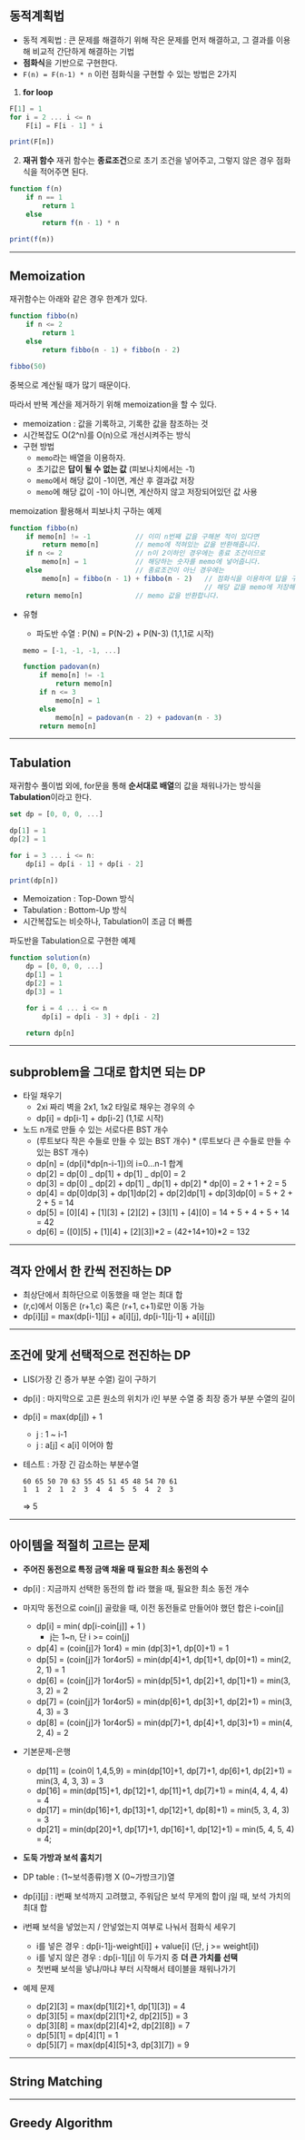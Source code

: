 ## 동적계획법

- 동적 계획법 : 큰 문제를 해결하기 위해 작은 문제를 먼저 해결하고, 그 결과를 이용해 비교적 간단하게 해결하는 기법
- **점화식**을 기반으로 구현한다.
- `F(n) = F(n-1) * n` 이런 점화식을 구현할 수 있는 방법은 2가지

1. **for loop**

```js
F[1] = 1
for i = 2 ... i <= n
    F[i] = F[i - 1] * i

print(F[n])
```

2. **재귀 함수**
   재귀 함수는 **종료조건**으로 초기 조건을 넣어주고, 그렇지 않은 경우 점화식을 적어주면 된다.

```js
function f(n)
    if n == 1
        return 1
    else
        return f(n - 1) * n

print(f(n))
```

---

## Memoization

재귀함수는 아래와 같은 경우 한계가 있다.

```js
function fibbo(n)
    if n <= 2
        return 1
    else
        return fibbo(n - 1) + fibbo(n - 2)

fibbo(50)
```

중복으로 계산될 때가 많기 때문이다.

따라서 반복 계산을 제거하기 위해 memoization을 할 수 있다.

- memoization : 값을 기록하고, 기록한 값을 참조하는 것
- 시간복잡도 O(2^n)를 O(n)으로 개선시켜주는 방식
- 구현 방법
  - `memo`라는 배열을 이용하자.
  - 초기값은 **답이 될 수 없는 값** (피보나치에서는 -1)
  - `memo`에서 해당 값이 -1이면, 계산 후 결과값 저장
  - `memo`에 해당 값이 -1이 아니면, 계산하지 않고 저장되어있던 값 사용

memoization 활용해서 피보나치 구하는 예제

```js
function fibbo(n)
    if memo[n] != -1           // 이미 n번째 값을 구해본 적이 있다면
        return memo[n]         // memo에 적혀있는 값을 반환해줍니다.
    if n <= 2                  // n이 2이하인 경우에는 종료 조건이므로
        memo[n] = 1            // 해당하는 숫자를 memo에 넣어줍니다.
    else                       // 종료조건이 아닌 경우에는
        memo[n] = fibbo(n - 1) + fibbo(n - 2)   // 점화식을 이용하여 답을 구한 뒤
                                                // 해당 값을 memo에 저장해줍니다.
    return memo[n]             // memo 값을 반환합니다.

```

- 유형

  - 파도반 수열 : P(N) = P(N-2) + P(N-3) (1,1,1로 시작)

  ```js
  memo = [-1, -1, -1, ...]

  function padovan(n)
      if memo[n] != -1
          return memo[n]
      if n <= 3
          memo[n] = 1
      else
          memo[n] = padovan(n - 2) + padovan(n - 3)
      return memo[n]
  ```

---

## Tabulation

재귀함수 풀이법 외에, for문을 통해 **순서대로 배열**의 값을 채워나가는 방식을 **Tabulation**이라고 한다.

```js
set dp = [0, 0, 0, ...]

dp[1] = 1
dp[2] = 1

for i = 3 ... i <= n:
    dp[i] = dp[i - 1] + dp[i - 2]

print(dp[n])
```

- Memoization : Top-Down 방식
- Tabulation : Bottom-Up 방식
- 시간복잡도는 비슷하나, Tabulation이 조금 더 빠름

파도반을 Tabulation으로 구현한 예제

```js
function solution(n)
    dp = [0, 0, 0, ...]
    dp[1] = 1
    dp[2] = 1
    dp[3] = 1

    for i = 4 ... i <= n
        dp[i] = dp[i - 3] + dp[i - 2]

    return dp[n]
```

---

## subproblem을 그대로 합치면 되는 DP

- 타일 채우기
  - 2xi 짜리 벽을 2x1, 1x2 타일로 채우는 경우의 수
  - dp[i] = dp[i-1] + dp[i-2] (1,1로 시작)
- 노드 n개로 만들 수 있는 서로다른 BST 개수
  - (루트보다 작은 수들로 만들 수 있는 BST 개수) \* (루트보다 큰 수들로 만들 수 있는 BST 개수)
  - dp[n] = (dp[i]\*dp[n-i-1])의 i=0...n-1 합계
  - dp[2] = dp[0] _ dp[1] + dp[1] _ dp[0] = 2
  - dp[3] = dp[0] _ dp[2] + dp[1] _ dp[1] + dp[2] \* dp[0] = 2 + 1 + 2 = 5
  - dp[4] = dp[0]dp[3] + dp[1]dp[2] + dp[2]dp[1] + dp[3]dp[0] = 5 + 2 + 2 + 5 = 14
  - dp[5] = [0][4] + [1][3] + [2][2] + [3][1] + [4][0] = 14 + 5 + 4 + 5 + 14 = 42
  - dp[6] = ([0][5] + [1][4] + [2][3])*2 = (42+14+10)*2 = 132

---

## 격자 안에서 한 칸씩 전진하는 DP

- 최상단에서 최하단으로 이동했을 때 얻는 최대 합
- (r,c)에서 이동은 (r+1,c) 혹은 (r+1, c+1)로만 이동 가능
- dp[i][j] = max(dp[i-1][j] + a[i][j], dp[i-1][j-1] + a[i][j])

---

## 조건에 맞게 선택적으로 전진하는 DP

- LIS(가장 긴 증가 부분 수열) 길이 구하기
- dp[i] : 마지막으로 고른 원소의 위치가 i인 부분 수열 중 최장 증가 부분 수열의 길이
- dp[i] = max(dp[j]) + 1

  - j : 1 ~ i-1
  - j : a[j] < a[i] 이어야 함

- 테스트 : 가장 긴 감소하는 부분수열
  ```
  60 65 50 70 63 55 45 51 45 48 54 70 61
  1  1  2  1  2  3  4  4  5  5  4  2  3
  ```
  => 5

---

## 아이템을 적절히 고르는 문제

- **주어진 동전으로 특정 금액 채울 때 필요한 최소 동전의 수**
- dp[i] : 지금까지 선택한 동전의 합 i라 했을 때, 필요한 최소 동전 개수
- 마지막 동전으로 coin[j] 골랐을 때, 이전 동전들로 만들어야 했던 합은 i-coin[j]
  - dp[i] = min( dp[i-coin[j]] + 1 )
    - j는 1~n, 단 i >= coin[j]
  - dp[4] = (coin[j]가 1or4) = min (dp[3]+1, dp[0]+1) = 1
  - dp[5] = (coin[j]가 1or4or5) = min(dp[4]+1, dp[1]+1, dp[0]+1) = min(2, 2, 1) = 1
  - dp[6] = (coin[j]가 1or4or5) = min(dp[5]+1, dp[2]+1, dp[1]+1) = min(3, 3, 2) = 2
  - dp[7] = (coin[j]가 1or4or5) = min(dp[6]+1, dp[3]+1, dp[2]+1) = min(3, 4, 3) = 3
  - dp[8] = (coin[j]가 1or4or5) = min(dp[7]+1, dp[4]+1, dp[3]+1) = min(4, 2, 4) = 2
- 기본문제-은행

  - dp[11] = (coin이 1,4,5,9) = min(dp[10]+1, dp[7]+1, dp[6]+1, dp[2]+1) = min(3, 4, 3, 3) = 3
  - dp[16] = min(dp[15]+1, dp[12]+1, dp[11]+1, dp[7]+1) = min(4, 4, 4, 4) = 4
  - dp[17] = min(dp[16]+1, dp[13]+1, dp[12]+1, dp[8]+1) = min(5, 3, 4, 3) = 3
  - dp[21] = min(dp[20]+1, dp[17]+1, dp[16]+1, dp[12]+1) = min(5, 4, 5, 4) = 4;

- **도둑 가방과 보석 훔치기**
- DP table : (1~보석종류)행 X (0~가방크기)열
- dp[i][j] : i번째 보석까지 고려했고, 주워담은 보석 무게의 합이 j일 때, 보석 가치의 최대 합
- i번째 보석을 넣었는지 / 안넣었는지 여부로 나눠서 점화식 세우기

  - i를 넣은 경우 : dp[i-1]j-weight[i]] + value[i] (단, j >= weight[i])
  - i를 넣지 않은 경우 : dp[i-1][j]
    이 두가지 중 **더 큰 가치를 선택**
  - 첫번째 보석을 넣냐/마냐 부터 시작해서 테이블을 채워나가기

- 예제 문제
  - dp[2][3] = max(dp[1][2]+1, dp[1][3]) = 4
  - dp[3][5] = max(dp[2][1]+2, dp[2][5]) = 3
  - dp[3][8] = max(dp[2][4]+2, dp[2][8]) = 7
  - dp[5][1] = dp[4][1] = 1
  - dp[5][7] = max(dp[4][5]+3, dp[3][7]) = 9

---

## String Matching

---

## Greedy Algorithm
